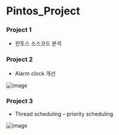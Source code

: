 # Pintos_Project


### Project 1 
- 핀토스 소스코드 분석
### Project 2
- Alarm clock 개선

![image](https://user-images.githubusercontent.com/53117014/87047352-5bf41700-c235-11ea-9c72-fa33b5ae6c51.png)

### Project 3
- Thread scheduling – priority scheduling

![image](https://user-images.githubusercontent.com/53117014/87047268-3ebf4880-c235-11ea-9759-c33a10934ae0.png)
